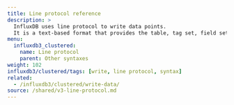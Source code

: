 ```yaml
---
title: Line protocol reference
description: >
  InfluxDB uses line protocol to write data points.
  It is a text-based format that provides the table, tag set, field set, and timestamp of a data point.
menu:
  influxdb3_clustered:
    name: Line protocol
    parent: Other syntaxes
weight: 102
influxdb3/clustered/tags: [write, line protocol, syntax]
related:
  - /influxdb3/clustered/write-data/
source: /shared/v3-line-protocol.md
---
```


<!-- The content of this file is at 
// SOURCE content/shared/v3-line-protocol.md-->
